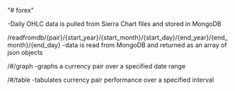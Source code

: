 "# forex" 

-Daily OHLC data is pulled from Sierra Chart files and stored in MongoDB


/readfromdb/{pair}/{start_year}/{start_month}/{start_day}/{end_year}/{end_month}/{end_day}
-data is read from MongoDB and returned as an array of json objects

/#/graph
-graphs a currency pair over a specified date range

/#/table
-tabulates currency pair performance over a specified interval